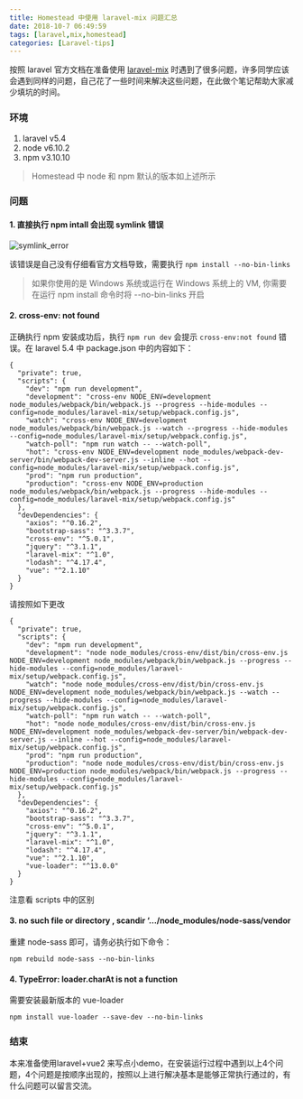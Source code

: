 ```yaml
---
title: Homestead 中使用 laravel-mix 问题汇总
date: 2018-10-7 06:49:59
tags: [laravel,mix,homestead]
categories: [Laravel-tips]
---
```


按照 laravel 官方文档在准备使用 [laravel-mix][1] 时遇到了很多问题，许多同学应该会遇到同样的问题，自己花了一些时间来解决这些问题，在此做个笔记帮助大家减少填坑的时间。

### 环境
1. laravel v5.4
2. node v6.10.2
3. npm v3.10.10

> Homestead 中 node 和 npm 默认的版本如上述所示

### 问题

#### 1. 直接执行 npm intall 会出现 symlink 错误

![symlink_error](/laravel-mix-issues/symlink_error.png)

该错误是自己没有仔细看官方文档导致，需要执行 `npm install --no-bin-links`

> 如果你使用的是 Windows 系统或运行在 Windows 系统上的 VM, 你需要在运行 npm install 命令时将 --no-bin-links 开启

#### 2. cross-env: not found

正确执行 npm 安装成功后，执行 `npm run dev` 会提示 `cross-env:not found` 错误。在 laravel 5.4 中 package.json 中的内容如下：
```
{
  "private": true,
  "scripts": {
    "dev": "npm run development",
    "development": "cross-env NODE_ENV=development node_modules/webpack/bin/webpack.js --progress --hide-modules --config=node_modules/laravel-mix/setup/webpack.config.js",
    "watch": "cross-env NODE_ENV=development node_modules/webpack/bin/webpack.js --watch --progress --hide-modules --config=node_modules/laravel-mix/setup/webpack.config.js",
    "watch-poll": "npm run watch -- --watch-poll",
    "hot": "cross-env NODE_ENV=development node_modules/webpack-dev-server/bin/webpack-dev-server.js --inline --hot --config=node_modules/laravel-mix/setup/webpack.config.js",
    "prod": "npm run production",
    "production": "cross-env NODE_ENV=production node_modules/webpack/bin/webpack.js --progress --hide-modules --config=node_modules/laravel-mix/setup/webpack.config.js"
  },
  "devDependencies": {
    "axios": "^0.16.2",
    "bootstrap-sass": "^3.3.7",
    "cross-env": "^5.0.1",
    "jquery": "^3.1.1",
    "laravel-mix": "^1.0",
    "lodash": "^4.17.4",
    "vue": "^2.1.10"
  }
}
```
请按照如下更改
```
{
  "private": true,
  "scripts": {
    "dev": "npm run development",
    "development": "node node_modules/cross-env/dist/bin/cross-env.js NODE_ENV=development node_modules/webpack/bin/webpack.js --progress --hide-modules --config=node_modules/laravel-mix/setup/webpack.config.js",
    "watch": "node node_modules/cross-env/dist/bin/cross-env.js NODE_ENV=development node_modules/webpack/bin/webpack.js --watch --progress --hide-modules --config=node_modules/laravel-mix/setup/webpack.config.js",
    "watch-poll": "npm run watch -- --watch-poll",
    "hot": "node node_modules/cross-env/dist/bin/cross-env.js NODE_ENV=development node_modules/webpack-dev-server/bin/webpack-dev-server.js --inline --hot --config=node_modules/laravel-mix/setup/webpack.config.js",
    "prod": "npm run production",
    "production": "node node_modules/cross-env/dist/bin/cross-env.js NODE_ENV=production node_modules/webpack/bin/webpack.js --progress --hide-modules --config=node_modules/laravel-mix/setup/webpack.config.js"
  },
  "devDependencies": {
    "axios": "^0.16.2",
    "bootstrap-sass": "^3.3.7",
    "cross-env": "^5.0.1",
    "jquery": "^3.1.1",
    "laravel-mix": "^1.0",
    "lodash": "^4.17.4",
    "vue": "^2.1.10",
    "vue-loader": "^13.0.0"
  }
}

```
注意看 scripts 中的区别

#### 3. no such file or directory , scandir ‘…/node_modules/node-sass/vendor

重建 node-sass 即可，请务必执行如下命令：

`npm rebuild node-sass --no-bin-links`

#### 4. TypeError: loader.charAt is not a function

需要安装最新版本的 vue-loader

`npm install vue-loader --save-dev --no-bin-links`

### 结束

本来准备使用laravel+vue2 来写点小demo，在安装运行过程中遇到以上4个问题，4个问题是按顺序出现的，按照以上进行解决基本是能够正常执行通过的，有什么问题可以留言交流。


[1]: http://d.laravel-china.org/docs/5.4/mix#running-mix